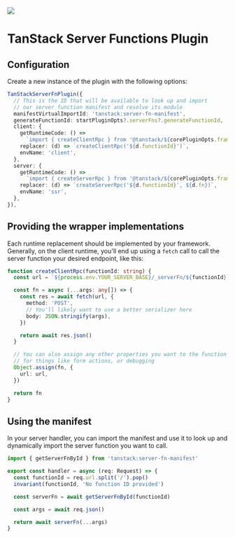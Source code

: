 <img src="https://static.scarf.sh/a.png?x-pxid=d988eb79-b0fc-4a2b-8514-6a1ab932d188" />

# TanStack Server Functions Plugin

## Configuration

Create a new instance of the plugin with the following options:

```ts
TanStackServerFnPlugin({
  // This is the ID that will be available to look up and import
  // our server function manifest and resolve its module
  manifestVirtualImportId: 'tanstack:server-fn-manifest',
  generateFunctionId: startPluginOpts?.serverFns?.generateFunctionId,
  client: {
    getRuntimeCode: () =>
      `import { createClientRpc } from '@tanstack/${corePluginOpts.framework}-start/client-rpc'`,
    replacer: (d) => `createClientRpc('${d.functionId}')`,
    envName: 'client',
  },
  server: {
    getRuntimeCode: () =>
      `import { createServerRpc } from '@tanstack/${corePluginOpts.framework}-start/server-rpc'`,
    replacer: (d) => `createServerRpc('${d.functionId}', ${d.fn})`,
    envName: 'ssr',
  },
}),
```

## Providing the wrapper implementations

Each runtime replacement should be implemented by your framework. Generally, on the client runtime, you'll end up using a `fetch` call to call the server function your desired endpoint, like this:

```ts
function createClientRpc(functionId: string) {
  const url = `${process.env.YOUR_SERVER_BASE}/_serverFn/${functionId}`

  const fn = async (...args: any[]) => {
    const res = await fetch(url, {
      method: 'POST',
      // You'll likely want to use a better serializer here
      body: JSON.stringify(args),
    })

    return await res.json()
  }

  // You can also assign any other properties you want to the function
  // for things like form actions, or debugging
  Object.assign(fn, {
    url: url,
  })

  return fn
}
```

## Using the manifest

In your server handler, you can import the manifest and use it to look up and dynamically import the server function you want to call.

```ts
import { getServerFnById } from 'tanstack:server-fn-manifest'

export const handler = async (req: Request) => {
  const functionId = req.url.split('/').pop()
  invariant(functionId, 'No function ID provided')

  const serverFn = await getServerFnById(functionId)

  const args = await req.json()

  return await serverFn(...args)
}
```
